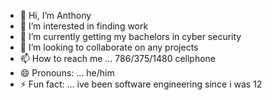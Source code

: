 - 👋 Hi, I’m Anthony
- 👀 I’m interested in finding work
- 🌱 I’m currently getting my bachelors in cyber security
- 💞️ I’m looking to collaborate on any projects
- 📫 How to reach me ... 786/375/1480 cellphone
- 😄 Pronouns: ... he/him
- ⚡ Fun fact: ... ive been software engineering since i was 12

<!---
Anthonyt24/Anthonyt24 is a ✨ special ✨ repository because its `README.md` (this file) appears on your GitHub profile.
You can click the Preview link to take a look at your changes.
--->
